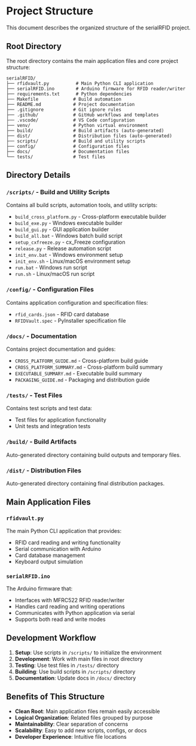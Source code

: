 # Project Structure

This document describes the organized structure of the serialRFID project.

## Root Directory

The root directory contains the main application files and core project structure:

```
serialRFID/
├── rfidvault.py          # Main Python CLI application
├── serialRFID.ino        # Arduino firmware for RFID reader/writer
├── requirements.txt      # Python dependencies
├── Makefile             # Build automation
├── README.md            # Project documentation
├── .gitignore           # Git ignore rules
├── .github/             # GitHub workflows and templates
├── .vscode/             # VS Code configuration
├── venv/                # Python virtual environment
├── build/               # Build artifacts (auto-generated)
├── dist/                # Distribution files (auto-generated)
├── scripts/             # Build and utility scripts
├── config/              # Configuration files
├── docs/                # Documentation files
└── tests/               # Test files
```

## Directory Details

### `/scripts/` - Build and Utility Scripts
Contains all build scripts, automation tools, and utility scripts:

- `build_cross_platform.py` - Cross-platform executable builder
- `build_exe.py` - Windows executable builder
- `build_gui.py` - GUI application builder
- `build_all.bat` - Windows batch build script
- `setup_cxfreeze.py` - cx_Freeze configuration
- `release.py` - Release automation script
- `init_env.bat` - Windows environment setup
- `init_env.sh` - Linux/macOS environment setup
- `run.bat` - Windows run script
- `run.sh` - Linux/macOS run script

### `/config/` - Configuration Files
Contains application configuration and specification files:

- `rfid_cards.json` - RFID card database
- `RFIDVault.spec` - PyInstaller specification file

### `/docs/` - Documentation
Contains project documentation and guides:

- `CROSS_PLATFORM_GUIDE.md` - Cross-platform build guide
- `CROSS_PLATFORM_SUMMARY.md` - Cross-platform build summary
- `EXECUTABLE_SUMMARY.md` - Executable build summary
- `PACKAGING_GUIDE.md` - Packaging and distribution guide

### `/tests/` - Test Files
Contains test scripts and test data:

- Test files for application functionality
- Unit tests and integration tests

### `/build/` - Build Artifacts
Auto-generated directory containing build outputs and temporary files.

### `/dist/` - Distribution Files
Auto-generated directory containing final distribution packages.

## Main Application Files

### `rfidvault.py`
The main Python CLI application that provides:
- RFID card reading and writing functionality
- Serial communication with Arduino
- Card database management
- Keyboard output simulation

### `serialRFID.ino`
The Arduino firmware that:
- Interfaces with MFRC522 RFID reader/writer
- Handles card reading and writing operations
- Communicates with Python application via serial
- Supports both read and write modes

## Development Workflow

1. **Setup**: Use scripts in `/scripts/` to initialize the environment
2. **Development**: Work with main files in root directory
3. **Testing**: Use test files in `/tests/` directory
4. **Building**: Use build scripts in `/scripts/` directory
5. **Documentation**: Update docs in `/docs/` directory

## Benefits of This Structure

- **Clean Root**: Main application files remain easily accessible
- **Logical Organization**: Related files grouped by purpose
- **Maintainability**: Clear separation of concerns
- **Scalability**: Easy to add new scripts, configs, or docs
- **Developer Experience**: Intuitive file locations
